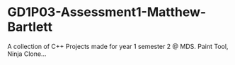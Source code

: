 # GD1P03-Assessment1-Matthew-Bartlett
 A collection of C++ Projects made for year 1 semester 2 @ MDS. Paint Tool, Ninja Clone...
